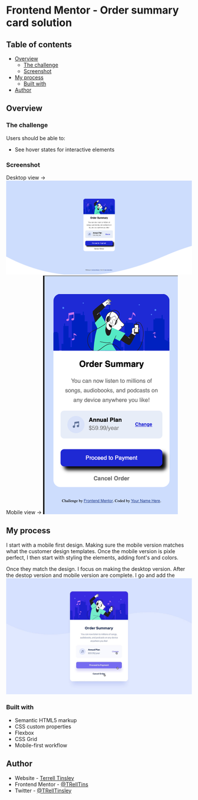 # Frontend Mentor - Order summary card solution

## Table of contents

- [Overview](#overview)
  - [The challenge](#the-challenge)
  - [Screenshot](#screenshot)
- [My process](#my-process)
  - [Built with](#built-with)
- [Author](#author)

## Overview

### The challenge

Users should be able to:

- See hover states for interactive elements

### Screenshot

Desktop view -> ![](./screenshot/desktop.png)
Mobile view -> ![](./screenshot/mobile.png)

## My process

I start with a mobile first design. Making sure the mobile version matches what the customer design templates. Once the mobile version is pixle perfect, I then start with styling the elements, adding font's and colors. 

Once they match the design. I focus on making the desktop version. After the destop version and mobile version are complete. I go and add the ![](./design/active-states.jpg) 

### Built with

- Semantic HTML5 markup
- CSS custom properties
- Flexbox
- CSS Grid
- Mobile-first workflow

## Author

- Website - [Terrell Tinsley](https://www.your-site.com)
- Frontend Mentor - [@TRellTins](https://www.frontendmentor.io/profile/trelltins)
- Twitter - [@TRellTinsley](https://www.twitter.com/trelltinsley)
